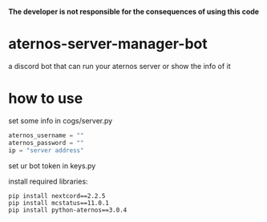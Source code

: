 **The developer is not responsible for the consequences of using this code**


# aternos-server-manager-bot
a discord bot that can run your aternos server or show the info of it


# how to use

set some info in cogs/server.py
```py
aternos_username = ""
aternos_password = ""
ip = "server address"
```

set ur bot token in keys.py

install required libraries:
```
pip install nextcord==2.2.5
pip install mcstatus==11.0.1
pip install python-aternos==3.0.4
```
